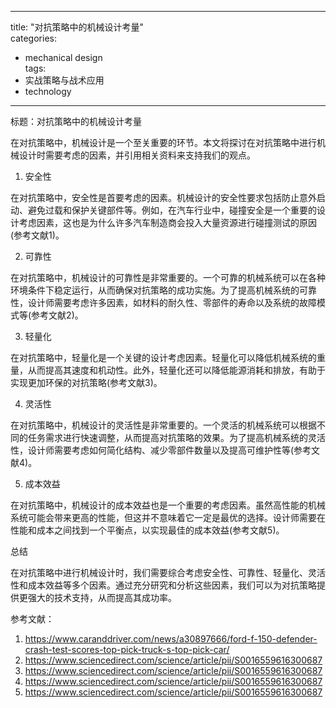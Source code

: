 
---  
title: "对抗策略中的机械设计考量"  
categories:  
  - mechanical design  
tags: 
  - 实战策略与战术应用 
  - technology  
---  

标题：对抗策略中的机械设计考量

在对抗策略中，机械设计是一个至关重要的环节。本文将探讨在对抗策略中进行机械设计时需要考虑的因素，并引用相关资料来支持我们的观点。

1. 安全性

在对抗策略中，安全性是首要考虑的因素。机械设计的安全性要求包括防止意外启动、避免过载和保护关键部件等。例如，在汽车行业中，碰撞安全是一个重要的设计考虑因素，这也是为什么许多汽车制造商会投入大量资源进行碰撞测试的原因(参考文献1)。

2. 可靠性

在对抗策略中，机械设计的可靠性是非常重要的。一个可靠的机械系统可以在各种环境条件下稳定运行，从而确保对抗策略的成功实施。为了提高机械系统的可靠性，设计师需要考虑许多因素，如材料的耐久性、零部件的寿命以及系统的故障模式等(参考文献2)。

3. 轻量化

在对抗策略中，轻量化是一个关键的设计考虑因素。轻量化可以降低机械系统的重量，从而提高其速度和机动性。此外，轻量化还可以降低能源消耗和排放，有助于实现更加环保的对抗策略(参考文献3)。

4. 灵活性

在对抗策略中，机械设计的灵活性是非常重要的。一个灵活的机械系统可以根据不同的任务需求进行快速调整，从而提高对抗策略的效果。为了提高机械系统的灵活性，设计师需要考虑如何简化结构、减少零部件数量以及提高可维护性等(参考文献4)。

5. 成本效益

在对抗策略中，机械设计的成本效益也是一个重要的考虑因素。虽然高性能的机械系统可能会带来更高的性能，但这并不意味着它一定是最优的选择。设计师需要在性能和成本之间找到一个平衡点，以实现最佳的成本效益(参考文献5)。

总结

在对抗策略中进行机械设计时，我们需要综合考虑安全性、可靠性、轻量化、灵活性和成本效益等多个因素。通过充分研究和分析这些因素，我们可以为对抗策略提供更强大的技术支持，从而提高其成功率。

参考文献：

1. https://www.caranddriver.com/news/a30897666/ford-f-150-defender-crash-test-scores-top-pick-truck-s-top-pick-car/
2. https://www.sciencedirect.com/science/article/pii/S0016559616300687
3. https://www.sciencedirect.com/science/article/pii/S0016559616300687
4. https://www.sciencedirect.com/science/article/pii/S0016559616300687
5. https://www.sciencedirect.com/science/article/pii/S0016559616300687 
